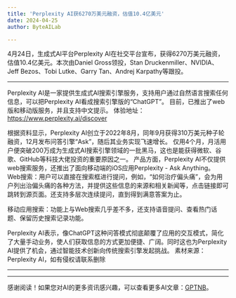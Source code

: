 ```yaml
---
title: 'Perplexity AI获6270万美元融资，估值10.4亿美元'
date: 2024-04-25
author: ByteAILab

---
```


4月24日，生成式AI平台Perplexity AI在社交平台宣布，获得6270万美元融资，估值10.4亿美元。本次由Daniel Gross领投，Stan Druckenmiller、NVIDIA、Jeff Bezos、Tobi Lutke、Garry Tan、Andrej Karpathy等跟投。

---

Perplexity AI是一家提供生成式AI搜索引擎服务，支持用户通过自然语言搜索任何信息，可以把Perplexity AI看成搜索引擎版的“ChatGPT”。
目前，已推出了web版和移动版服务，并且支持中文提示。
体验地址：https://www.perplexity.ai/discover

根据资料显示，Perplexity AI创立于2022年8月，同年9月获得310万美元种子轮融资，12月发布问答引擎“Ask”，随后其业务实现飞速增长。
仅用4个月，月活用户便突破200万成为生成式AI搜索引擎领域的一批黑马，这也是能获得微软、谷歌、GitHub等科技大佬投资的重要原因之一。
产品方面，Perplexity AI不仅提供web搜索服务，还推出了面向移动端的iOS应用Perplexity - Ask Anything。
Web搜索：用户可以直接在搜索框进行提问，例如，“如何治疗偏头痛”，会为用户列出治偏头痛的各种方法，并提供这些信息的来源和相关新闻等，点击链接即可跳转到源页面。还支持多层次连续提问，直到得到满意答案为止。

移动应用搜索：功能上与Web搜索几乎差不多，还支持语音提问、查看热门话题、保留历史搜索记录功能。

Perplexity AI表示，像ChatGPT这种问答模式彻底颠覆了应用的交互模式，简化了大量手动业务，使人们获取信息的方式更加便捷、广阔。同时这也为Perplexity AI提供了机会，通过智能技术创新向传统搜索引擎发起挑战。
素材来源：Perplexity AI，如有侵权请联系删除

---
---
感谢阅读！如果您对AI的更多资讯感兴趣，可以查看更多AI文章：[GPTNB](https://gptnb.com)。